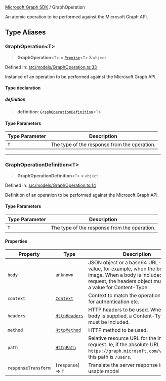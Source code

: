 [Microsoft Graph SDK](README.md) / GraphOperation

An atomic operation to be performed against the Microsoft Graph API.

## Type Aliases

### GraphOperation\<T\>

> **GraphOperation**\<`T`\> = [`Promise`](https://developer.mozilla.org/docs/Web/JavaScript/Reference/Global_Objects/Promise)\<`T`\> & `object`

Defined in: [src/models/GraphOperation.ts:33](https://github.com/Future-Secure-AI/microsoft-graph/blob/main/src/models/GraphOperation.ts#L33)

Instance of an operation to be performed against the Microsoft Graph API.

#### Type declaration

##### definition

> **definition**: [`GraphOperationDefinition`](#graphoperationdefinition)\<`T`\>

#### Type Parameters

| Type Parameter | Description |
| ------ | ------ |
| `T` | The type of the response from the operation. |

***

### GraphOperationDefinition\<T\>

> **GraphOperationDefinition**\<`T`\> = `object`

Defined in: [src/models/GraphOperation.ts:14](https://github.com/Future-Secure-AI/microsoft-graph/blob/main/src/models/GraphOperation.ts#L14)

Definition of an operation to be performed against the Microsoft Graph API.

#### Type Parameters

| Type Parameter | Description |
| ------ | ------ |
| `T` | The type of the response from the operation. |

#### Properties

| Property | Type | Description | Defined in |
| ------ | ------ | ------ | ------ |
| <a id="body"></a> `body` | `unknown` | JSON object or a base64 URL-encoded value, for example, when the body is an image. When a body is included with the request, the headers object must contain a value for Content-Type. | [src/models/GraphOperation.ts:24](https://github.com/Future-Secure-AI/microsoft-graph/blob/main/src/models/GraphOperation.ts#L24) |
| <a id="context"></a> `context` | [`Context`](Context.md#context) | Context to match the operation to. Used for authentication etc. | [src/models/GraphOperation.ts:16](https://github.com/Future-Secure-AI/microsoft-graph/blob/main/src/models/GraphOperation.ts#L16) |
| <a id="headers"></a> `headers` | [`HttpHeaders`](Http.md#httpheaders) | HTTP headers to be used. When the body is supplied, a Content-Type header must be included. | [src/models/GraphOperation.ts:22](https://github.com/Future-Secure-AI/microsoft-graph/blob/main/src/models/GraphOperation.ts#L22) |
| <a id="method"></a> `method` | [`HttpMethod`](Http.md#httpmethod) | HTTP method to be used. | [src/models/GraphOperation.ts:18](https://github.com/Future-Secure-AI/microsoft-graph/blob/main/src/models/GraphOperation.ts#L18) |
| <a id="path"></a> `path` | [`HttpPath`](Http.md#httppath) | Relative resource URL for the individual request. Ie, if the absolute URL is `https://graph.microsoft.com/v1.0/users`, this path is `/users`. | [src/models/GraphOperation.ts:20](https://github.com/Future-Secure-AI/microsoft-graph/blob/main/src/models/GraphOperation.ts#L20) |
| <a id="responsetransform"></a> `responseTransform` | (`response`) => `T` | Translate the server response into a usable model | [src/models/GraphOperation.ts:26](https://github.com/Future-Secure-AI/microsoft-graph/blob/main/src/models/GraphOperation.ts#L26) |
